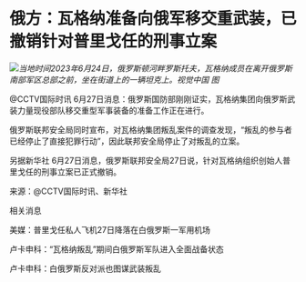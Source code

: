 

# 俄方：瓦格纳准备向俄军移交重武装，已撤销针对普里戈任的刑事立案

![](https://inews.gtimg.com/om_bt/OJAFi4b8-uV3jTyHWcYu0_PGWirP20jDnszqHo3Sx5WZIAA/1000)_当地时间2023年6月24日，俄罗斯顿河畔罗斯托夫，瓦格纳成员在离开俄罗斯南部军区总部之前，坐在街道上的一辆坦克上。视觉中国
图_

@CCTV国际时讯 6月27日消息：俄罗斯国防部刚刚证实，瓦格纳集团向俄罗斯武装力量现役部队移交重型军事装备的准备工作正在进行。

俄罗斯联邦安全局同时宣布，对瓦格纳集团叛乱案件的调查发现，“叛乱的参与者已经停止了直接犯罪行动”，因此联邦安全局停止了对叛乱的立案。

另据新华社 6月27日消息，俄罗斯联邦安全局27日说，针对瓦格纳组织创始人普里戈任的刑事立案已正式撤销。

来源：@CCTV国际时讯、新华社

相关消息

美媒：普里戈任私人飞机27日降落在白俄罗斯一军用机场

卢卡申科：“瓦格纳叛乱”期间白俄罗斯军队进入全面战备状态

卢卡申科：白俄罗斯反对派也图谋武装叛乱

